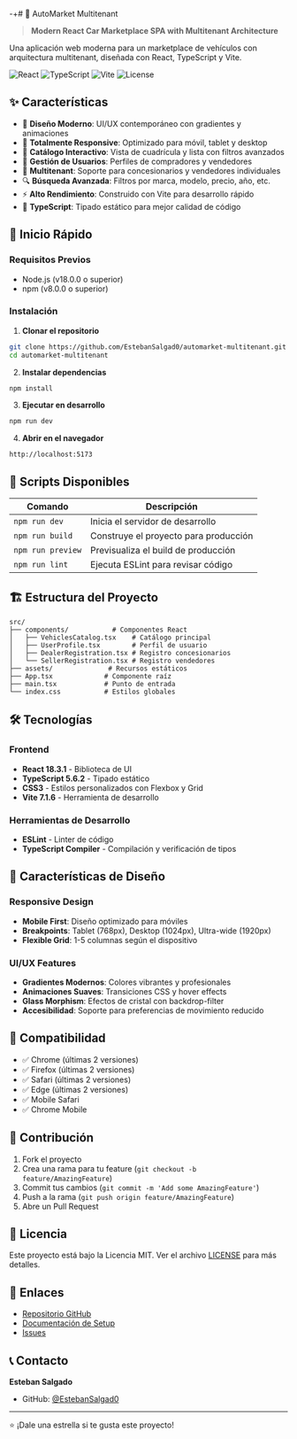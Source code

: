 -+# 🚗 AutoMarket Multitenant

> **Modern React Car Marketplace SPA with Multitenant Architecture**

Una aplicación web moderna para un marketplace de vehículos con arquitectura multitenant, diseñada con React, TypeScript y Vite.

![React](https://img.shields.io/badge/React-18.3.1-blue?logo=react)
![TypeScript](https://img.shields.io/badge/TypeScript-5.6.2-blue?logo=typescript)
![Vite](https://img.shields.io/badge/Vite-7.1.6-purple?logo=vite)
![License](https://img.shields.io/badge/License-MIT-green)

## ✨ Características

- 🎨 **Diseño Moderno**: UI/UX contemporáneo con gradientes y animaciones
- 📱 **Totalmente Responsive**: Optimizado para móvil, tablet y desktop
- 🚗 **Catálogo Interactivo**: Vista de cuadrícula y lista con filtros avanzados
- 👤 **Gestión de Usuarios**: Perfiles de compradores y vendedores
- 🏢 **Multitenant**: Soporte para concesionarios y vendedores individuales
- 🔍 **Búsqueda Avanzada**: Filtros por marca, modelo, precio, año, etc.
- ⚡ **Alto Rendimiento**: Construido con Vite para desarrollo rápido
- 🎯 **TypeScript**: Tipado estático para mejor calidad de código

## 🚀 Inicio Rápido

### Requisitos Previos
- Node.js (v18.0.0 o superior)
- npm (v8.0.0 o superior)

### Instalación

1. **Clonar el repositorio**
```bash
git clone https://github.com/EstebanSalgad0/automarket-multitenant.git
cd automarket-multitenant
```

2. **Instalar dependencias**
```bash
npm install
```

3. **Ejecutar en desarrollo**
```bash
npm run dev
```

4. **Abrir en el navegador**
```
http://localhost:5173
```

## 📝 Scripts Disponibles

| Comando | Descripción |
|---------|-------------|
| `npm run dev` | Inicia el servidor de desarrollo |
| `npm run build` | Construye el proyecto para producción |
| `npm run preview` | Previsualiza el build de producción |
| `npm run lint` | Ejecuta ESLint para revisar código |

## 🏗️ Estructura del Proyecto

```
src/
├── components/           # Componentes React
│   ├── VehiclesCatalog.tsx    # Catálogo principal
│   ├── UserProfile.tsx        # Perfil de usuario
│   ├── DealerRegistration.tsx # Registro concesionarios
│   └── SellerRegistration.tsx # Registro vendedores
├── assets/              # Recursos estáticos
├── App.tsx             # Componente raíz
├── main.tsx            # Punto de entrada
└── index.css           # Estilos globales
```

## 🛠️ Tecnologías

### Frontend
- **React 18.3.1** - Biblioteca de UI
- **TypeScript 5.6.2** - Tipado estático
- **CSS3** - Estilos personalizados con Flexbox y Grid
- **Vite 7.1.6** - Herramienta de desarrollo

### Herramientas de Desarrollo
- **ESLint** - Linter de código
- **TypeScript Compiler** - Compilación y verificación de tipos

## 🎨 Características de Diseño

### Responsive Design
- **Mobile First**: Diseño optimizado para móviles
- **Breakpoints**: Tablet (768px), Desktop (1024px), Ultra-wide (1920px)
- **Flexible Grid**: 1-5 columnas según el dispositivo

### UI/UX Features
- **Gradientes Modernos**: Colores vibrantes y profesionales
- **Animaciones Suaves**: Transiciones CSS y hover effects
- **Glass Morphism**: Efectos de cristal con backdrop-filter
- **Accesibilidad**: Soporte para preferencias de movimiento reducido

## 📱 Compatibilidad

- ✅ Chrome (últimas 2 versiones)
- ✅ Firefox (últimas 2 versiones)
- ✅ Safari (últimas 2 versiones)
- ✅ Edge (últimas 2 versiones)
- ✅ Mobile Safari
- ✅ Chrome Mobile

## 🤝 Contribución

1. Fork el proyecto
2. Crea una rama para tu feature (`git checkout -b feature/AmazingFeature`)
3. Commit tus cambios (`git commit -m 'Add some AmazingFeature'`)
4. Push a la rama (`git push origin feature/AmazingFeature`)
5. Abre un Pull Request

## 📄 Licencia

Este proyecto está bajo la Licencia MIT. Ver el archivo [LICENSE](LICENSE) para más detalles.

## 🔗 Enlaces

- [Repositorio GitHub](https://github.com/EstebanSalgad0/automarket-multitenant)
- [Documentación de Setup](SETUP.md)
- [Issues](https://github.com/EstebanSalgad0/automarket-multitenant/issues)

## 📞 Contacto

**Esteban Salgado**
- GitHub: [@EstebanSalgad0](https://github.com/EstebanSalgad0)

---

⭐ ¡Dale una estrella si te gusta este proyecto!

